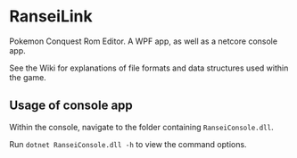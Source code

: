 # RanseiLink

Pokemon Conquest Rom Editor. A WPF app, as well as a netcore console app.

See the Wiki for explanations of file formats and data structures used within the game.

## Usage of console app

Within the console, navigate to the folder containing `RanseiConsole.dll`.

Run `dotnet RanseiConsole.dll -h` to view the command options.
